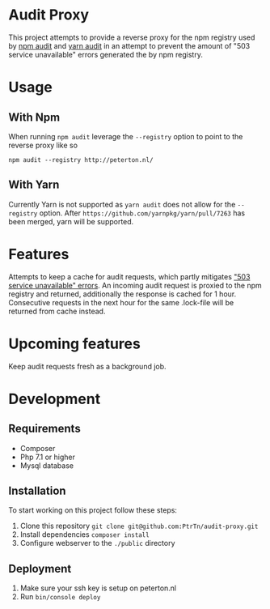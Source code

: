 # Audit Proxy
This project attempts to provide a reverse proxy for the npm registry used by [npm audit](https://docs.npmjs.com/cli/audit) and [yarn audit](https://yarnpkg.com/en/docs/cli/audit) in an attempt to prevent the amount of "503 service unavailable" errors generated the by npm registry. 

# Usage
## With Npm
When running `npm audit` leverage the `--registry` option to point to the reverse proxy like so
```
npm audit --registry http://peterton.nl/ 
```

## With Yarn
Currently Yarn is not supported as `yarn audit` does not allow for the `--registry` option.
After `https://github.com/yarnpkg/yarn/pull/7263` has been merged, yarn will be supported.

# Features
Attempts to keep a cache for audit requests, which partly mitigates ["503 service unavailable" errors](https://github.com/yarnpkg/yarn/issues/6929).
An incoming audit request is proxied to the npm registry and returned, additionally the response is cached for 1 hour.
Consecutive requests in the next hour for the same .lock-file will be returned from cache instead.

# Upcoming features
Keep audit requests fresh as a background job. 

# Development
## Requirements
- Composer
- Php 7.1 or higher
- Mysql database

## Installation
To start working on this project follow these steps:
1. Clone this repository `git clone git@github.com:PtrTn/audit-proxy.git`
2. Install dependencies `composer install`
3. Configure webserver to the `./public` directory

## Deployment
1. Make sure your ssh key is setup on peterton.nl
2. Run `bin/console deploy`